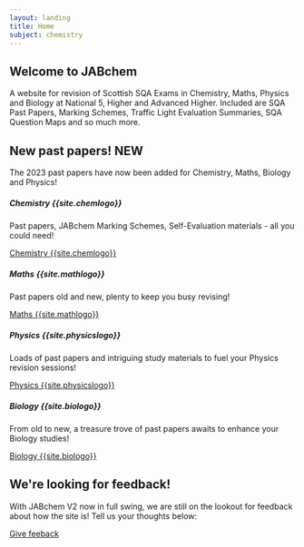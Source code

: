 ```yaml
---
layout: landing
title: Home
subject: chemistry
---
```


<h2>Welcome to JABchem</h2>
<p class="text-secondary">A website for revision of Scottish SQA Exams in Chemistry, Maths, Physics and Biology at National 5, Higher and Advanced Higher. Included are SQA Past Papers, Marking Schemes, Traffic Light Evaluation Summaries, SQA Question Maps and so much more.</p>

<div class="h-100 p-5 mt-5 bg-light border rounded-3">
  <h2>New past papers! <span class="badge bg-primary">NEW</span></h2>
  <p>The 2023 past papers have now been added for Chemistry, Maths, Biology and Physics!</p>
</div>

<div class="col-12">
    <div class="row justify-content-center">
        <div class="col-md-3 my-2">
            <div class="card d-flex flex-column h-100" style="background-color:#{{site.chemcolour}};">
                <div class="card-body d-grid gap-2">
                    <h5 class="card-title">Chemistry {{site.chemlogo}}</h5>
                    <p>Past papers, JABchem Marking Schemes, Self-Evaluation materials - all you could need!</p>
                    <a href="{{'/chemistry' | relative_url}}" class="btn btn-primary mt-auto">Chemistry {{site.chemlogo}}</a>
                </div>
            </div>
        </div>
        <div class="col-md-3 my-2">
            <div class="card d-flex flex-column h-100" style="background-color:#{{site.mathcolour}};">
                <div class="card-body d-grid gap-2">
                    <h5 class="card-title">Maths {{site.mathlogo}}</h5>
                    <p>Past papers old and new, plenty to keep you busy revising!</p>
                    <a href="{{'/maths' | relative_url}}" class="btn btn-primary mt-auto">Maths {{site.mathlogo}}</a>
                </div>
            </div>
        </div>
        <div class="col-md-3 my-2">
            <div class="card d-flex flex-column h-100" style="background-color:#{{site.physicscolour}};">
                <div class="card-body d-grid gap-2">
                    <h5 class="card-title">Physics {{site.physicslogo}}</h5>
                    <p>Loads of past papers and intriguing study materials to fuel your Physics revision sessions!</p>
                    <a href="{{'/physics' | relative_url}}" class="btn btn-primary mt-auto">Physics {{site.physicslogo}}</a>
                </div>
            </div>
        </div>
        <div class="col-md-3 my-2">
            <div class="card d-flex flex-column h-100" style="background-color:#{{site.biocolour}};">
                <div class="card-body d-grid gap-2">
                    <h5 class="card-title">Biology {{site.biologo}}</h5>
                    <p>From old to new, a treasure trove of past papers awaits to enhance your Biology studies!</p>
                    <a href="{{'/biology' | relative_url}}" class="btn btn-primary mt-auto">Biology {{site.biologo}}</a>
                </div>
            </div>
        </div>
    </div>
</div>



<div class="h-100 p-5 mt-5 bg-primary text-light border rounded-3">
  <h2>We're looking for feedback!</h2>
  <p>With JABchem <span class="badge bg-light text-primary">V2</span> now in full swing, we are still on the lookout for feedback about how the site is! Tell us your thoughts below:</p>
  <a href="{{site.reporturl}}?indexfeedbackcall" class="btn btn-light">Give feeback</a>
</div>

